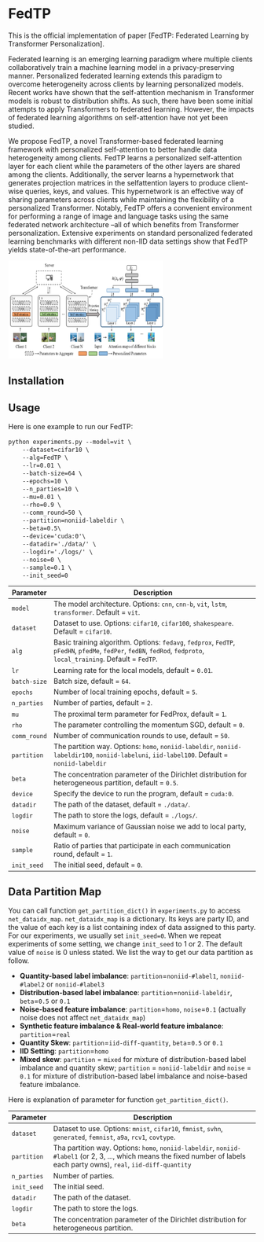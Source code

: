 # FedTP
This is the official implementation of paper [FedTP: Federated Learning by Transformer Personalization].


Federated learning is an emerging learning paradigm where multiple clients collaboratively train a machine learning model in a privacy-preserving manner. Personalized federated learning extends this paradigm to overcome heterogeneity across clients by learning personalized models. Recent works have shown that the self-attention mechanism in Transformer models is robust to distribution shifts. As such, there have been some initial attempts to apply Transformers to federated learning. However, the impacts of federated learning algorithms on self-attention have not yet been studied.


We propose FedTP, a novel Transformer-based federated learning framework with personalized self-attention to better handle data heterogeneity among clients. FedTP learns a personalized self-attention layer for each client while the parameters of the other layers are shared among the clients. Additionally, the server learns a hypernetwork that generates projection matrices in the selfattention layers to produce client-wise queries, keys, and values. This hypernetwork is an effective way of sharing parameters across clients while maintaining the flexibility of a personalized Transformer. Notably, FedTP offers a convenient environment for performing a range of image and language tasks using the same federated network architecture –all of which benefits from Transformer personalization. Extensive experiments on standard personalized federated learning benchmarks with different non-IID data settings show that FedTP yields state-of-the-art performance.

<img src="figures/pipeline.png" width="315" height="200" /><br/>


## Installation



## Usage
Here is one example to run our FedTP:
```
python experiments.py --model=vit \
    --dataset=cifar10 \
    --alg=FedTP \
    --lr=0.01 \
    --batch-size=64 \
    --epochs=10 \
    --n_parties=10 \
    --mu=0.01 \
    --rho=0.9 \
    --comm_round=50 \
    --partition=noniid-labeldir \
    --beta=0.5\
    --device='cuda:0'\
    --datadir='./data/' \
    --logdir='./logs/' \
    --noise=0 \
    --sample=0.1 \
    --init_seed=0
```

| Parameter                      | Description                                 |
| ----------------------------- | ---------------------------------------- |
| `model` | The model architecture. Options: `cnn`, `cnn-b`, `vit`, `lstm`, `transformer`. Default = `vit`. |
| `dataset`      | Dataset to use. Options: `cifar10`, `cifar100`, `shakespeare`. Default = `cifar10`. |
| `alg` | Basic training algorithm. Options: `fedavg`, `fedprox`, `FedTP`, `pFedHN`, `pfedMe`, `fedPer`, `fedBN`, `fedRod`, `fedproto`, `local_training`. Default = `FedTP`. |
| `lr` | Learning rate for the local models, default = `0.01`. |
| `batch-size` | Batch size, default = `64`. |
| `epochs` | Number of local training epochs, default = `5`. |
| `n_parties` | Number of parties, default = `2`. |
| `mu` | The proximal term parameter for FedProx, default = `1`. |
| `rho` | The parameter controlling the momentum SGD, default = `0`. |
| `comm_round`    | Number of communication rounds to use, default = `50`. |
| `partition`    | The partition way. Options: `homo`, `noniid-labeldir`, `noniid-labeldir100`, `noniid-labeluni`, `iid-label100`. Default = `noniid-labeldir` |
| `beta` | The concentration parameter of the Dirichlet distribution for heterogeneous partition, default = `0.5`. |
| `device` | Specify the device to run the program, default = `cuda:0`. |
| `datadir` | The path of the dataset, default = `./data/`. |
| `logdir` | The path to store the logs, default = `./logs/`. |
| `noise` | Maximum variance of Gaussian noise we add to local party, default = `0`. |
| `sample` | Ratio of parties that participate in each communication round, default = `1`. |
| `init_seed` | The initial seed, default = `0`. |



## Data Partition Map
You can call function `get_partition_dict()` in `experiments.py` to access `net_dataidx_map`. `net_dataidx_map` is a dictionary. Its keys are party ID, and the value of each key is a list containing index of data assigned to this party. For our experiments, we usually set `init_seed=0`. When we repeat experiments of some setting, we change `init_seed` to 1 or 2. The default value of `noise` is 0 unless stated. We list the way to get our data partition as follow.
* **Quantity-based label imbalance**: `partition`=`noniid-#label1`, `noniid-#label2` or `noniid-#label3`
* **Distribution-based label imbalance**: `partition`=`noniid-labeldir`, `beta`=`0.5` or `0.1`
* **Noise-based feature imbalance**: `partition`=`homo`, `noise`=`0.1` (actually noise does not affect `net_dataidx_map`)
* **Synthetic feature imbalance & Real-world feature imbalance**: `partition`=`real`
* **Quantity Skew**: `partition`=`iid-diff-quantity`, `beta`=`0.5` or `0.1`
* **IID Setting**: `partition`=`homo`
* **Mixed skew**: `partition` = `mixed` for mixture of distribution-based label imbalance and quantity skew; `partition` = `noniid-labeldir` and `noise` = `0.1` for mixture of distribution-based label imbalance and noise-based feature imbalance.

Here is explanation of parameter for function `get_partition_dict()`. 

| Parameter                      | Description                                 |
| ----------------------------- | ---------------------------------------- |
| `dataset`      | Dataset to use. Options: `mnist`, `cifar10`, `fmnist`, `svhn`, `generated`, `femnist`, `a9a`, `rcv1`, `covtype`. |
| `partition`    | Tha partition way. Options: `homo`, `noniid-labeldir`, `noniid-#label1` (or 2, 3, ..., which means the fixed number of labels each party owns), `real`, `iid-diff-quantity` |
| `n_parties` | Number of parties. |
| `init_seed` | The initial seed. |
| `datadir` | The path of the dataset. |
| `logdir` | The path to store the logs. |
| `beta` | The concentration parameter of the Dirichlet distribution for heterogeneous partition. |



<!-- ## Citation
If you find this repository useful, please cite our paper:

```
@inproceedings{li2022federated,
      title={Federated Learning on Non-IID Data Silos: An Experimental Study},
      author={Li, Qinbin and Diao, Yiqun and Chen, Quan and He, Bingsheng},
      booktitle={IEEE International Conference on Data Engineering},
      year={2022}
}
``` -->
